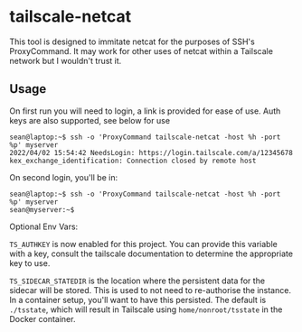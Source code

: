 # tailscale-netcat

This tool is designed to immitate netcat for the purposes of SSH's ProxyCommand. It may work for other uses of netcat within a Tailscale network but I wouldn't trust it.

## Usage

On first run you will need to login, a link is provided for ease of use. Auth keys are also supported, see below for use
```
sean@laptop:~$ ssh -o 'ProxyCommand tailscale-netcat -host %h -port %p' myserver
2022/04/02 15:54:42 NeedsLogin: https://login.tailscale.com/a/12345678
kex_exchange_identification: Connection closed by remote host
```

On second login, you'll be in:
```
sean@laptop:~$ ssh -o 'ProxyCommand tailscale-netcat -host %h -port %p' myserver
sean@myserver:~$ 
```

Optional Env Vars:

`TS_AUTHKEY` is now enabled for this project. You can provide this variable with a key, consult the tailscale documentation to determine the appropriate key to use.

`TS_SIDECAR_STATEDIR` is the location where the persistent data for the sidecar will be stored. This is used to not need to re-authorise the instance. In a container setup, you'll want to have this persisted. The default is `./tsstate`, which will result in Tailscale using `home/nonroot/tsstate` in the Docker container.
